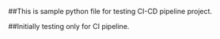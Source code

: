 ##This is sample python file for testing CI-CD pipeline project.

##Initially testing only for CI pipeline.
